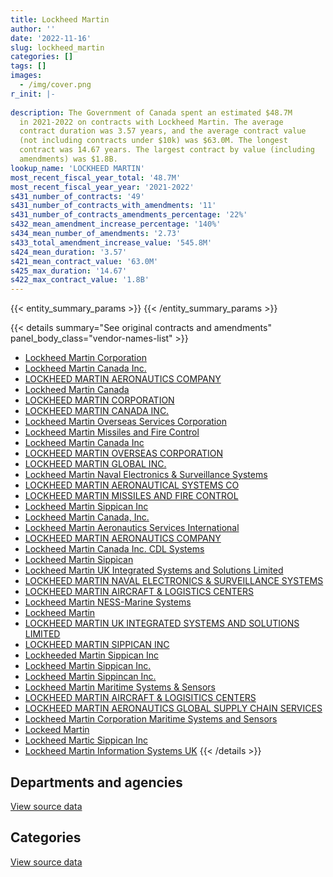 ```yaml
---
title: Lockheed Martin
author: ''
date: '2022-11-16'
slug: lockheed_martin
categories: []
tags: []
images:
  - /img/cover.png
r_init: |-
  
description: The Government of Canada spent an estimated $48.7M
  in 2021-2022 on contracts with Lockheed Martin. The average
  contract duration was 3.57 years, and the average contract value
  (not including contracts under $10k) was $63.0M. The longest
  contract was 14.67 years. The largest contract by value (including
  amendments) was $1.8B.
lookup_name: 'LOCKHEED MARTIN'
most_recent_fiscal_year_total: '48.7M'
most_recent_fiscal_year_year: '2021-2022'
s431_number_of_contracts: '49'
s431_number_of_contracts_with_amendments: '11'
s431_number_of_contracts_amendments_percentage: '22%'
s432_mean_amendment_increase_percentage: '140%'
s434_mean_number_of_amendments: '2.73'
s433_total_amendment_increase_value: '545.8M'
s424_mean_duration: '3.57'
s421_mean_contract_value: '63.0M'
s425_max_duration: '14.67'
s422_max_contract_value: '1.8B'
---
```


<script src="/rmarkdown-libs/htmlwidgets/htmlwidgets.js"></script>
<link href="/rmarkdown-libs/datatables-css/datatables-crosstalk.css" rel="stylesheet" />
<script src="/rmarkdown-libs/datatables-binding/datatables.js"></script>
<script src="/rmarkdown-libs/jquery/jquery-3.6.0.min.js"></script>
<link href="/rmarkdown-libs/dt-core-bootstrap/css/dataTables.bootstrap.min.css" rel="stylesheet" />
<link href="/rmarkdown-libs/dt-core-bootstrap/css/dataTables.bootstrap.extra.css" rel="stylesheet" />
<script src="/rmarkdown-libs/dt-core-bootstrap/js/jquery.dataTables.min.js"></script>
<script src="/rmarkdown-libs/dt-core-bootstrap/js/dataTables.bootstrap.min.js"></script>
<link href="/rmarkdown-libs/crosstalk/css/crosstalk.min.css" rel="stylesheet" />
<script src="/rmarkdown-libs/crosstalk/js/crosstalk.min.js"></script>
<script src="/rmarkdown-libs/htmlwidgets/htmlwidgets.js"></script>
<link href="/rmarkdown-libs/datatables-css/datatables-crosstalk.css" rel="stylesheet" />
<script src="/rmarkdown-libs/datatables-binding/datatables.js"></script>
<script src="/rmarkdown-libs/jquery/jquery-3.6.0.min.js"></script>
<link href="/rmarkdown-libs/dt-core-bootstrap/css/dataTables.bootstrap.min.css" rel="stylesheet" />
<link href="/rmarkdown-libs/dt-core-bootstrap/css/dataTables.bootstrap.extra.css" rel="stylesheet" />
<script src="/rmarkdown-libs/dt-core-bootstrap/js/jquery.dataTables.min.js"></script>
<script src="/rmarkdown-libs/dt-core-bootstrap/js/dataTables.bootstrap.min.js"></script>
<link href="/rmarkdown-libs/crosstalk/css/crosstalk.min.css" rel="stylesheet" />
<script src="/rmarkdown-libs/crosstalk/js/crosstalk.min.js"></script>

{{< entity_summary_params >}}
{{< /entity_summary_params >}}

{{< details summary="See original contracts and amendments" panel_body_class="vendor-names-list" >}}
- [Lockheed Martin Corporation](https://search.open.canada.ca/en/ct/?sort=contract_value_f%20desc&page=1&search_text=%22Lockheed%20Martin%20Corporation%22)
- [Lockheed Martin Canada Inc.](https://search.open.canada.ca/en/ct/?sort=contract_value_f%20desc&page=1&search_text=%22Lockheed%20Martin%20Canada%20Inc.%22)
- [LOCKHEED MARTIN AERONAUTICS COMPANY](https://search.open.canada.ca/en/ct/?sort=contract_value_f%20desc&page=1&search_text=%22LOCKHEED%20MARTIN%20%20AERONAUTICS%20COMPANY%22)
- [Lockheed Martin Canada](https://search.open.canada.ca/en/ct/?sort=contract_value_f%20desc&page=1&search_text=%22Lockheed%20Martin%20Canada%22)
- [LOCKHEED MARTIN CORPORATION](https://search.open.canada.ca/en/ct/?sort=contract_value_f%20desc&page=1&search_text=%22LOCKHEED%20MARTIN%20CORPORATION%22)
- [LOCKHEED MARTIN CANADA INC.](https://search.open.canada.ca/en/ct/?sort=contract_value_f%20desc&page=1&search_text=%22LOCKHEED%20MARTIN%20CANADA%20INC.%22)
- [Lockheed Martin Overseas Services Corporation](https://search.open.canada.ca/en/ct/?sort=contract_value_f%20desc&page=1&search_text=%22Lockheed%20Martin%20Overseas%20Services%20Corporation%22)
- [Lockheed Martin Missiles and Fire Control](https://search.open.canada.ca/en/ct/?sort=contract_value_f%20desc&page=1&search_text=%22Lockheed%20Martin%20Missiles%20and%20Fire%20Control%22)
- [Lockheed Martin Canada Inc](https://search.open.canada.ca/en/ct/?sort=contract_value_f%20desc&page=1&search_text=%22Lockheed%20Martin%20Canada%20Inc%22)
- [LOCKHEED MARTIN OVERSEAS CORPORATION](https://search.open.canada.ca/en/ct/?sort=contract_value_f%20desc&page=1&search_text=%22LOCKHEED%20MARTIN%20OVERSEAS%20CORPORATION%22)
- [LOCKHEED MARTIN GLOBAL INC.](https://search.open.canada.ca/en/ct/?sort=contract_value_f%20desc&page=1&search_text=%22LOCKHEED%20MARTIN%20GLOBAL%20INC.%22)
- [Lockheed Martin Naval Electronics & Surveillance Systems](https://search.open.canada.ca/en/ct/?sort=contract_value_f%20desc&page=1&search_text=%22Lockheed%20Martin%20Naval%20Electronics%20%26%20Surveillance%20Systems%22)
- [LOCKHEED MARTIN AERONAUTICAL SYSTEMS CO](https://search.open.canada.ca/en/ct/?sort=contract_value_f%20desc&page=1&search_text=%22LOCKHEED%20MARTIN%20AERONAUTICAL%20SYSTEMS%20CO%22)
- [LOCKHEED MARTIN MISSILES AND FIRE CONTROL](https://search.open.canada.ca/en/ct/?sort=contract_value_f%20desc&page=1&search_text=%22LOCKHEED%20MARTIN%20MISSILES%20AND%20FIRE%20CONTROL%22)
- [Lockheed Martin Sippican Inc](https://search.open.canada.ca/en/ct/?sort=contract_value_f%20desc&page=1&search_text=%22Lockheed%20Martin%20Sippican%20Inc%22)
- [Lockheed Martin Canada, Inc.](https://search.open.canada.ca/en/ct/?sort=contract_value_f%20desc&page=1&search_text=%22Lockheed%20Martin%20Canada%2c%20Inc.%22)
- [Lockheed Martin Aeronautics Services International](https://search.open.canada.ca/en/ct/?sort=contract_value_f%20desc&page=1&search_text=%22Lockheed%20Martin%20Aeronautics%20Services%20International%22)
- [LOCKHEED MARTIN AERONAUTICS COMPANY](https://search.open.canada.ca/en/ct/?sort=contract_value_f%20desc&page=1&search_text=%22LOCKHEED%20MARTIN%20AERONAUTICS%20COMPANY%22)
- [Lockheed Martin Canada Inc. CDL Systems](https://search.open.canada.ca/en/ct/?sort=contract_value_f%20desc&page=1&search_text=%22Lockheed%20Martin%20Canada%20Inc.%20CDL%20Systems%22)
- [Lockheed Martin Sippican](https://search.open.canada.ca/en/ct/?sort=contract_value_f%20desc&page=1&search_text=%22Lockheed%20Martin%20Sippican%22)
- [Lockheed Martin UK Integrated Systems and Solutions Limited](https://search.open.canada.ca/en/ct/?sort=contract_value_f%20desc&page=1&search_text=%22Lockheed%20Martin%20UK%20Integrated%20Systems%20and%20Solutions%20Limited%22)
- [LOCKHEED MARTIN NAVAL ELECTRONICS & SURVEILLANCE SYSTEMS](https://search.open.canada.ca/en/ct/?sort=contract_value_f%20desc&page=1&search_text=%22LOCKHEED%20MARTIN%20NAVAL%20ELECTRONICS%20%26%20SURVEILLANCE%20SYSTEMS%22)
- [LOCKHEED MARTIN AIRCRAFT & LOGISTICS CENTERS](https://search.open.canada.ca/en/ct/?sort=contract_value_f%20desc&page=1&search_text=%22LOCKHEED%20MARTIN%20AIRCRAFT%20%26%20LOGISTICS%20CENTERS%22)
- [Lockheed Martin NESS-Marine Systems](https://search.open.canada.ca/en/ct/?sort=contract_value_f%20desc&page=1&search_text=%22Lockheed%20Martin%20NESS-Marine%20Systems%22)
- [Lockheed Martin](https://search.open.canada.ca/en/ct/?sort=contract_value_f%20desc&page=1&search_text=%22Lockheed%20Martin%22)
- [LOCKHEED MARTIN UK INTEGRATED SYSTEMS AND SOLUTIONS LIMITED](https://search.open.canada.ca/en/ct/?sort=contract_value_f%20desc&page=1&search_text=%22LOCKHEED%20MARTIN%20UK%20INTEGRATED%20SYSTEMS%20AND%20SOLUTIONS%20LIMITED%22)
- [LOCKHEED MARTIN SIPPICAN INC](https://search.open.canada.ca/en/ct/?sort=contract_value_f%20desc&page=1&search_text=%22LOCKHEED%20MARTIN%20SIPPICAN%20INC%22)
- [Lockheeded Martin Sippican Inc](https://search.open.canada.ca/en/ct/?sort=contract_value_f%20desc&page=1&search_text=%22Lockheeded%20Martin%20Sippican%20Inc%22)
- [Lockheed Martin Sippican Inc.](https://search.open.canada.ca/en/ct/?sort=contract_value_f%20desc&page=1&search_text=%22Lockheed%20Martin%20Sippican%20Inc.%22)
- [Lockheed Martin Sippincan Inc.](https://search.open.canada.ca/en/ct/?sort=contract_value_f%20desc&page=1&search_text=%22Lockheed%20Martin%20Sippincan%20Inc.%22)
- [Lockheed Martin Maritime Systems & Sensors](https://search.open.canada.ca/en/ct/?sort=contract_value_f%20desc&page=1&search_text=%22Lockheed%20Martin%20Maritime%20Systems%20%26%20Sensors%22)
- [LOCKHEED MARTIN AIRCRAFT & LOGISITICS CENTERS](https://search.open.canada.ca/en/ct/?sort=contract_value_f%20desc&page=1&search_text=%22LOCKHEED%20MARTIN%20AIRCRAFT%20%26%20LOGISITICS%20CENTERS%22)
- [LOCKHEED MARTIN AERONAUTICS GLOBAL SUPPLY CHAIN SERVICES](https://search.open.canada.ca/en/ct/?sort=contract_value_f%20desc&page=1&search_text=%22LOCKHEED%20MARTIN%20AERONAUTICS%20GLOBAL%20SUPPLY%20CHAIN%20SERVICES%22)
- [Lockheed Martin Corporation Maritime Systems and Sensors](https://search.open.canada.ca/en/ct/?sort=contract_value_f%20desc&page=1&search_text=%22Lockheed%20Martin%20Corporation%20Maritime%20Systems%20and%20Sensors%22)
- [Lockeed Martin](https://search.open.canada.ca/en/ct/?sort=contract_value_f%20desc&page=1&search_text=%22Lockeed%20Martin%22)
- [Lockheed Martic Sippican Inc](https://search.open.canada.ca/en/ct/?sort=contract_value_f%20desc&page=1&search_text=%22Lockheed%20Martic%20Sippican%20Inc%22)
- [Lockheed Martin Information Systems UK](https://search.open.canada.ca/en/ct/?sort=contract_value_f%20desc&page=1&search_text=%22Lockheed%20Martin%20Information%20Systems%20UK%22)
{{< /details >}}

## Departments and agencies

<div id="htmlwidget-1" style="width:100%;height:auto;" class="datatables html-widget"></div>
<script type="application/json" data-for="htmlwidget-1">{"x":{"style":"bootstrap","filter":"none","vertical":false,"data":[["<a href=\"/departments/dfo-mpo/\">Fisheries and Oceans Canada<\/a>","<a href=\"/departments/dnd-mdn/\">National Defence<\/a>"],[45009.02,294644799.5],[6087.78,78501245.94],[148136.07,57729828.93],[79528.49,48635133.29]],"container":"<table class=\"table table-striped table-hover row-border order-column display\">\n  <thead>\n    <tr>\n      <th>Department<\/th>\n      <th>2018-2019<\/th>\n      <th>2019-2020<\/th>\n      <th>2020-2021<\/th>\n      <th>2021-2022<\/th>\n    <\/tr>\n  <\/thead>\n<\/table>","options":{"order":[[4,"desc"]],"pageLength":10,"autoWidth":true,"columnDefs":[{"targets":1,"render":"function(data, type, row, meta) {\n    return type !== 'display' ? data : DTWidget.formatCurrency(data, \"$\", 2, 3, \",\", \".\", true, null);\n  }"},{"targets":2,"render":"function(data, type, row, meta) {\n    return type !== 'display' ? data : DTWidget.formatCurrency(data, \"$\", 2, 3, \",\", \".\", true, null);\n  }"},{"targets":3,"render":"function(data, type, row, meta) {\n    return type !== 'display' ? data : DTWidget.formatCurrency(data, \"$\", 2, 3, \",\", \".\", true, null);\n  }"},{"targets":4,"render":"function(data, type, row, meta) {\n    return type !== 'display' ? data : DTWidget.formatCurrency(data, \"$\", 2, 3, \",\", \".\", true, null);\n  }"},{"width":"16%","targets":[1,2,3,4]},{"className":"dt-right","targets":[1,2,3,4]}],"orderClasses":false}},"evals":["options.columnDefs.0.render","options.columnDefs.1.render","options.columnDefs.2.render","options.columnDefs.3.render"],"jsHooks":[]}</script>
<p class="text-right">
<a href="https://github.com/GoC-Spending/contracts-data/tree/main/data/out/vendors/lockheed_martin/summary_by_fiscal_year_by_department.csv" class="source-data-link btn btn-link">View source data</a>
</p>

## Categories

<div id="htmlwidget-2" style="width:100%;height:auto;" class="datatables html-widget"></div>
<script type="application/json" data-for="htmlwidget-2">{"x":{"style":"bootstrap","filter":"none","vertical":false,"data":[["<a href=\"/categories/facilities_and_construction/\">Facilities and construction<\/a>","<a href=\"/categories/defence/\">Defence<\/a>","<a href=\"/categories/industrial_products_and_services/\">Industrial products and services<\/a>"],[45459904.24,240190183.81,9039720.48],[45528328.96,23216652.89,9762351.86],[45403934.62,8862427.63,3611602.74],[39904418.82,8598185.77,212057.19]],"container":"<table class=\"table table-striped table-hover row-border order-column display\">\n  <thead>\n    <tr>\n      <th>Category<\/th>\n      <th>2018-2019<\/th>\n      <th>2019-2020<\/th>\n      <th>2020-2021<\/th>\n      <th>2021-2022<\/th>\n    <\/tr>\n  <\/thead>\n<\/table>","options":{"order":[[4,"desc"]],"dom":"t","pageLength":30,"autoWidth":true,"columnDefs":[{"targets":1,"render":"function(data, type, row, meta) {\n    return type !== 'display' ? data : DTWidget.formatCurrency(data, \"$\", 2, 3, \",\", \".\", true, null);\n  }"},{"targets":2,"render":"function(data, type, row, meta) {\n    return type !== 'display' ? data : DTWidget.formatCurrency(data, \"$\", 2, 3, \",\", \".\", true, null);\n  }"},{"targets":3,"render":"function(data, type, row, meta) {\n    return type !== 'display' ? data : DTWidget.formatCurrency(data, \"$\", 2, 3, \",\", \".\", true, null);\n  }"},{"targets":4,"render":"function(data, type, row, meta) {\n    return type !== 'display' ? data : DTWidget.formatCurrency(data, \"$\", 2, 3, \",\", \".\", true, null);\n  }"},{"width":"16%","targets":[1,2,3,4]},{"className":"dt-right","targets":[1,2,3,4]}],"orderClasses":false,"lengthMenu":[10,25,30,50,100]}},"evals":["options.columnDefs.0.render","options.columnDefs.1.render","options.columnDefs.2.render","options.columnDefs.3.render"],"jsHooks":[]}</script>
<p class="text-right">
<a href="https://github.com/GoC-Spending/contracts-data/tree/main/data/out/vendors/lockheed_martin/summary_by_fiscal_year_by_category.csv" class="source-data-link btn btn-link">View source data</a>
</p>

